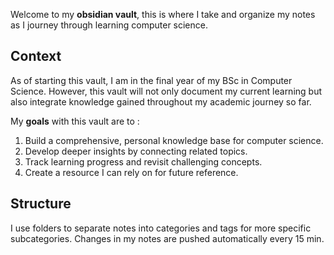 Welcome to my **obsidian vault**, this is where I take and organize my notes as I journey through learning computer science. 

## Context
As of starting this vault, I am in the final year of my BSc in Computer Science. However, this vault will not only document my current learning but also integrate knowledge gained throughout my academic journey so far. 

My **goals** with this vault are to :
1. Build a comprehensive, personal knowledge base for computer science.
2. Develop deeper insights by connecting related topics.
3. Track learning progress and revisit challenging concepts.
4. Create a resource I can rely on for future reference.

## Structure
I use folders to separate notes into categories and tags for more specific subcategories. Changes in my notes are pushed automatically every 15 min.